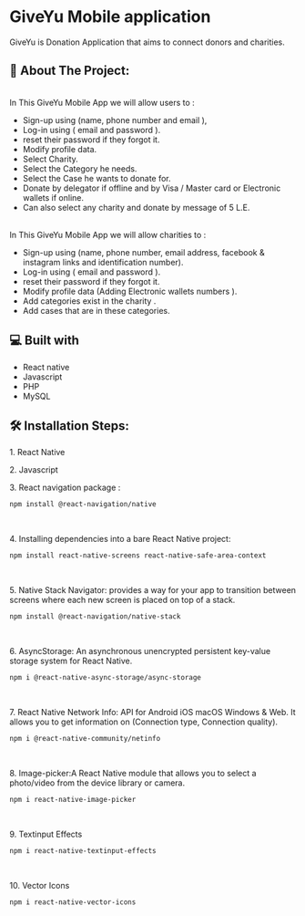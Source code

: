 <h1  id="title">GiveYu Mobile application </h1>

<p id="description">GiveYu is Donation Application that aims to connect donors and charities.</p>

  
  
<h2>🧐 About The Project:</h2>
<br>
In This GiveYu Mobile App we will allow users to :

*   Sign-up using (name, phone number and email ),
*   Log-in using ( email and password ).
*   reset their password if they forgot it.
*   Modify profile data.
*   Select Charity.
*   Select the Category he needs.
*   Select the Case he wants to donate for.
*   Donate by delegator if offline and by Visa / Master card or Electronic wallets if online.
*   Can also select any charity and donate by message of 5 L.E.
<br>
In This GiveYu Mobile App we will allow charities to :

*   Sign-up using (name, phone number, email address, facebook & instagram links and identification number).
*   Log-in using ( email and password ).
*   reset their password if they forgot it.
*   Modify profile data (Adding Electronic wallets numbers ).
*   Add categories exist in the charity .
*   Add cases that are in these categories.



<h2>💻 Built with</h2>


*   React native
*   Javascript
*   PHP
*   MySQL


<h2>🛠️ Installation Steps:</h2>

<p>1. React Native</p>

<p>2. Javascript</p>



<p>3. React navigation package :</p>

```
npm install @react-navigation/native
```
<br>
<p>4. Installing dependencies into a bare React Native project:</p>

```
npm install react-native-screens react-native-safe-area-context
```
<br>

<p>5. Native Stack Navigator: provides a way for your app to transition between screens where each new screen is placed on top of a stack.</p>

```
npm install @react-navigation/native-stack
```
<br>
<p>6. AsyncStorage: An asynchronous unencrypted persistent key-value storage system for React Native.</p>

```
npm i @react-native-async-storage/async-storage
```
<br>
<p>7. React Native Network Info: API for Android iOS macOS Windows &amp; Web. It allows you to get information on (Connection type,  Connection quality).</p>

```
npm i @react-native-community/netinfo
```
<br>
<p>8. Image-picker:A React Native module that allows you to select a photo/video from the device library or camera.</p>

```
npm i react-native-image-picker
```
<br>
<p>9. Textinput Effects</p>

```
npm i react-native-textinput-effects
```
<br>
<p>10. Vector Icons</p>

```
npm i react-native-vector-icons
```
